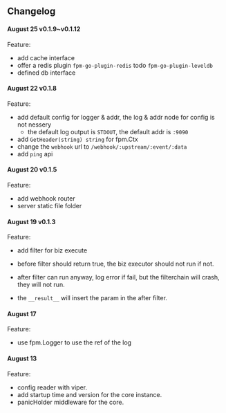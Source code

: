 ## Changelog

#### August 25 v0.1.9~v0.1.12

Feature:
- add cache interface
- offer a redis plugin `fpm-go-plugin-redis` todo `fpm-go-plugin-leveldb`
- defined db interface

#### August 22 v0.1.8

Feature:
- add default config for logger & addr, the log & addr node for config is not nessery
    - the default log output is `STDOUT`, the default addr is `:9090`
- add `GetHeader(string) string`  for fpm.Ctx
- change the `webhook` url to `/webhook/:upstream/:event/:data`
- add `ping` api

#### August 20 v0.1.5

Feature:
- add webhook router
- server static file folder

#### August 19 v0.1.3

Feature:
- add filter for biz execute
- before filter should return true, the biz executor should not run if not.
- after filter can run anyway, log error if fail, but the filterchain will crash, they will not run.

- the `__result__` will insert the param in the after filter.

#### August 17

Feature:
- use fpm.Logger to use the ref of the log

#### August 13

Feature:
- config reader with viper.
- add startup time and version for the core instance.
- panicHolder middleware for the core.